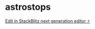 # astrostops

[Edit in StackBlitz next generation editor ⚡️](https://stackblitz.com/~/github.com/Mohit4289/astrostops)
